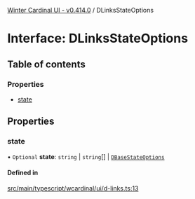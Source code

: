 [Winter Cardinal UI - v0.414.0](../index.md) / DLinksStateOptions

# Interface: DLinksStateOptions

## Table of contents

### Properties

- [state](DLinksStateOptions.md#state)

## Properties

### state

• `Optional` **state**: `string` \| `string`[] \| [`DBaseStateOptions`](DBaseStateOptions.md)

#### Defined in

[src/main/typescript/wcardinal/ui/d-links.ts:13](https://github.com/winter-cardinal/winter-cardinal-ui/blob/v0.414.0/src/main/typescript/wcardinal/ui/d-links.ts#L13)
